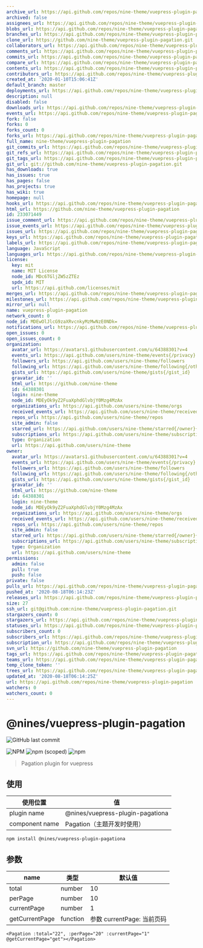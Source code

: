 ```yaml
---
archive_url: https://api.github.com/repos/nine-theme/vuepress-plugin-pagation/{archive_format}{/ref}
archived: false
assignees_url: https://api.github.com/repos/nine-theme/vuepress-plugin-pagation/assignees{/user}
blobs_url: https://api.github.com/repos/nine-theme/vuepress-plugin-pagation/git/blobs{/sha}
branches_url: https://api.github.com/repos/nine-theme/vuepress-plugin-pagation/branches{/branch}
clone_url: https://github.com/nine-theme/vuepress-plugin-pagation.git
collaborators_url: https://api.github.com/repos/nine-theme/vuepress-plugin-pagation/collaborators{/collaborator}
comments_url: https://api.github.com/repos/nine-theme/vuepress-plugin-pagation/comments{/number}
commits_url: https://api.github.com/repos/nine-theme/vuepress-plugin-pagation/commits{/sha}
compare_url: https://api.github.com/repos/nine-theme/vuepress-plugin-pagation/compare/{base}...{head}
contents_url: https://api.github.com/repos/nine-theme/vuepress-plugin-pagation/contents/{+path}
contributors_url: https://api.github.com/repos/nine-theme/vuepress-plugin-pagation/contributors
created_at: '2020-01-10T15:06:41Z'
default_branch: master
deployments_url: https://api.github.com/repos/nine-theme/vuepress-plugin-pagation/deployments
description: null
disabled: false
downloads_url: https://api.github.com/repos/nine-theme/vuepress-plugin-pagation/downloads
events_url: https://api.github.com/repos/nine-theme/vuepress-plugin-pagation/events
fork: false
forks: 0
forks_count: 0
forks_url: https://api.github.com/repos/nine-theme/vuepress-plugin-pagation/forks
full_name: nine-theme/vuepress-plugin-pagation
git_commits_url: https://api.github.com/repos/nine-theme/vuepress-plugin-pagation/git/commits{/sha}
git_refs_url: https://api.github.com/repos/nine-theme/vuepress-plugin-pagation/git/refs{/sha}
git_tags_url: https://api.github.com/repos/nine-theme/vuepress-plugin-pagation/git/tags{/sha}
git_url: git://github.com/nine-theme/vuepress-plugin-pagation.git
has_downloads: true
has_issues: true
has_pages: false
has_projects: true
has_wiki: true
homepage: null
hooks_url: https://api.github.com/repos/nine-theme/vuepress-plugin-pagation/hooks
html_url: https://github.com/nine-theme/vuepress-plugin-pagation
id: 233071449
issue_comment_url: https://api.github.com/repos/nine-theme/vuepress-plugin-pagation/issues/comments{/number}
issue_events_url: https://api.github.com/repos/nine-theme/vuepress-plugin-pagation/issues/events{/number}
issues_url: https://api.github.com/repos/nine-theme/vuepress-plugin-pagation/issues{/number}
keys_url: https://api.github.com/repos/nine-theme/vuepress-plugin-pagation/keys{/key_id}
labels_url: https://api.github.com/repos/nine-theme/vuepress-plugin-pagation/labels{/name}
language: JavaScript
languages_url: https://api.github.com/repos/nine-theme/vuepress-plugin-pagation/languages
license:
  key: mit
  name: MIT License
  node_id: MDc6TGljZW5zZTEz
  spdx_id: MIT
  url: https://api.github.com/licenses/mit
merges_url: https://api.github.com/repos/nine-theme/vuepress-plugin-pagation/merges
milestones_url: https://api.github.com/repos/nine-theme/vuepress-plugin-pagation/milestones{/number}
mirror_url: null
name: vuepress-plugin-pagation
network_count: 0
node_id: MDEwOlJlcG9zaXRvcnkyMzMwNzE0NDk=
notifications_url: https://api.github.com/repos/nine-theme/vuepress-plugin-pagation/notifications{?since,all,participating}
open_issues: 0
open_issues_count: 0
organization:
  avatar_url: https://avatars1.githubusercontent.com/u/64388301?v=4
  events_url: https://api.github.com/users/nine-theme/events{/privacy}
  followers_url: https://api.github.com/users/nine-theme/followers
  following_url: https://api.github.com/users/nine-theme/following{/other_user}
  gists_url: https://api.github.com/users/nine-theme/gists{/gist_id}
  gravatar_id: ''
  html_url: https://github.com/nine-theme
  id: 64388301
  login: nine-theme
  node_id: MDEyOk9yZ2FuaXphdGlvbjY0Mzg4MzAx
  organizations_url: https://api.github.com/users/nine-theme/orgs
  received_events_url: https://api.github.com/users/nine-theme/received_events
  repos_url: https://api.github.com/users/nine-theme/repos
  site_admin: false
  starred_url: https://api.github.com/users/nine-theme/starred{/owner}{/repo}
  subscriptions_url: https://api.github.com/users/nine-theme/subscriptions
  type: Organization
  url: https://api.github.com/users/nine-theme
owner:
  avatar_url: https://avatars1.githubusercontent.com/u/64388301?v=4
  events_url: https://api.github.com/users/nine-theme/events{/privacy}
  followers_url: https://api.github.com/users/nine-theme/followers
  following_url: https://api.github.com/users/nine-theme/following{/other_user}
  gists_url: https://api.github.com/users/nine-theme/gists{/gist_id}
  gravatar_id: ''
  html_url: https://github.com/nine-theme
  id: 64388301
  login: nine-theme
  node_id: MDEyOk9yZ2FuaXphdGlvbjY0Mzg4MzAx
  organizations_url: https://api.github.com/users/nine-theme/orgs
  received_events_url: https://api.github.com/users/nine-theme/received_events
  repos_url: https://api.github.com/users/nine-theme/repos
  site_admin: false
  starred_url: https://api.github.com/users/nine-theme/starred{/owner}{/repo}
  subscriptions_url: https://api.github.com/users/nine-theme/subscriptions
  type: Organization
  url: https://api.github.com/users/nine-theme
permissions:
  admin: false
  pull: true
  push: false
private: false
pulls_url: https://api.github.com/repos/nine-theme/vuepress-plugin-pagation/pulls{/number}
pushed_at: '2020-08-18T06:14:23Z'
releases_url: https://api.github.com/repos/nine-theme/vuepress-plugin-pagation/releases{/id}
size: 27
ssh_url: git@github.com:nine-theme/vuepress-plugin-pagation.git
stargazers_count: 0
stargazers_url: https://api.github.com/repos/nine-theme/vuepress-plugin-pagation/stargazers
statuses_url: https://api.github.com/repos/nine-theme/vuepress-plugin-pagation/statuses/{sha}
subscribers_count: 0
subscribers_url: https://api.github.com/repos/nine-theme/vuepress-plugin-pagation/subscribers
subscription_url: https://api.github.com/repos/nine-theme/vuepress-plugin-pagation/subscription
svn_url: https://github.com/nine-theme/vuepress-plugin-pagation
tags_url: https://api.github.com/repos/nine-theme/vuepress-plugin-pagation/tags
teams_url: https://api.github.com/repos/nine-theme/vuepress-plugin-pagation/teams
temp_clone_token: ''
trees_url: https://api.github.com/repos/nine-theme/vuepress-plugin-pagation/git/trees{/sha}
updated_at: '2020-08-18T06:14:25Z'
url: https://api.github.com/repos/nine-theme/vuepress-plugin-pagation
watchers: 0
watchers_count: 0
---
```


# @nines/vuepress-plugin-pagation
![GitHub last commit](https://img.shields.io/github/last-commit/NineSwordsMonster/vuepress-plugin-pagation)

![NPM](https://img.shields.io/npm/l/@nines/vuepress-plugin-pagation)
![npm (scoped)](https://img.shields.io/npm/v/@nines/vuepress-plugin-pagation)
![npm](https://img.shields.io/npm/dt/@nines/vuepress-plugin-pagation)

> Pagation plugin for vuepress

## 使用

|使用位置|值|
|-|-|
|plugin name|@nines/vuepress-plugin-pagationa|
|component name|Pagation（主题开发时使用）|

```sh
npm install @nines/vuepress-plugin-pagationa
```

## 参数

|name|类型|默认值|
|----|----|----|
|total|number|10|
|perPage|number|10|
|currentPage|number|1|
|getCurrentPage|function|参数 currentPage: 当前页码|

```vue
<Pagation :total="22", :perPage="20" :currentPage="1" @getCurrentPage="get"></Pagation>
```